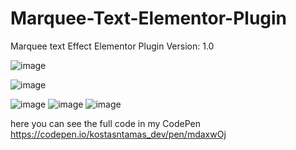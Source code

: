 # Marquee-Text-Elementor-Plugin
Marquee text Effect Elementor Plugin
Version: 1.0

![image](https://github.com/kostasntamas/Marquee-Text-Elementor-Plugin/assets/78323647/25945559-000b-4054-b943-b5aff2578228)

![image](https://github.com/kostasntamas/Marquee-Text-Elementor-Plugin/assets/78323647/fa6ed3ad-1e06-4c03-9927-a58f39faa027)

![image](https://github.com/kostasntamas/Marquee-Text-Elementor-Plugin/assets/78323647/7e36cec3-8d7c-49df-9393-99d2e31bd050) 
![image](https://github.com/kostasntamas/Marquee-Text-Elementor-Plugin/assets/78323647/d8bcc96b-f2ef-4b84-82ee-d99727bb24d9) 
![image](https://github.com/kostasntamas/Marquee-Text-Elementor-Plugin/assets/78323647/c57685f8-6986-467e-9a53-fe0e769f6f72)


here you can see the full code in my CodePen https://codepen.io/kostasntamas_dev/pen/mdaxwOj
